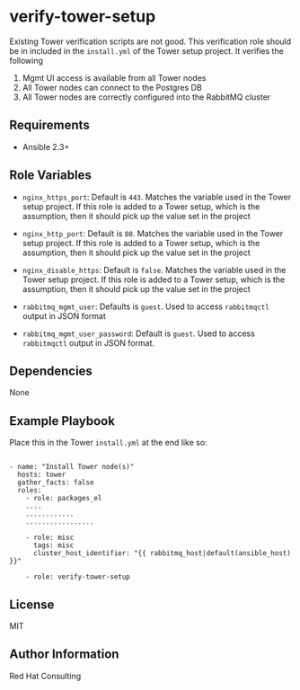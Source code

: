 verify-tower-setup
=========

Existing Tower verification scripts are not good. This verification role should be in included in the ``install.yml`` of the Tower setup project. It verifies the following

1. Mgmt UI access is available from all Tower nodes
2. All Tower nodes can connect to the Postgres DB
3. All Tower nodes are correctly configured into the RabbitMQ cluster


Requirements
------------

* Ansible 2.3+

Role Variables
--------------

* ``nginx_https_port``: Default is ``443``. Matches the variable used in the Tower setup project. If this role is added to a Tower setup, which is the assumption, then it should pick up the value set
in the project

* ``nginx_http_port``: Default is ``80``. Matches the variable used in the Tower setup project. If this role is added to a Tower setup, which is  the assumption, then it should pick up the value set
in the project

* ``nginx_disable_https``: Default is ``false``. Matches the variable used in the Tower setup project. If this role is added to a Tower setup, which is  the assumption, then it should pick up the value set
in the project

* ``rabbitmq_mgmt_user``: Defaults is ``guest``. Used to access ``rabbitmqctl`` output in JSON format

* ``rabbitmq_mgmt_user_password``: Default is ``guest``. Used to access ``rabbitmqctl`` output in JSON format.

Dependencies
------------

None

Example Playbook
----------------

Place this in the Tower ``install.yml`` at the end like so:

```

- name: "Install Tower node(s)"
  hosts: tower
  gather_facts: false
  roles:
    - role: packages_el
    ....
    ............
    .................

    - role: misc
      tags: misc
      cluster_host_identifier: "{{ rabbitmq_host|default(ansible_host) }}"

    - role: verify-tower-setup
```

License
-------

MIT

Author Information
------------------

Red Hat Consulting
